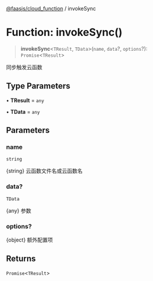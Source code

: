 [@faasjs/cloud_function](../README.md) / invokeSync

# Function: invokeSync()

> **invokeSync**\<`TResult`, `TData`\>(`name`, `data`?, `options`?): `Promise`\<`TResult`\>

同步触发云函数

## Type Parameters

• **TResult** = `any`

• **TData** = `any`

## Parameters

### name

`string`

{string} 云函数文件名或云函数名

### data?

`TData`

{any} 参数

### options?

{object} 额外配置项

## Returns

`Promise`\<`TResult`\>
